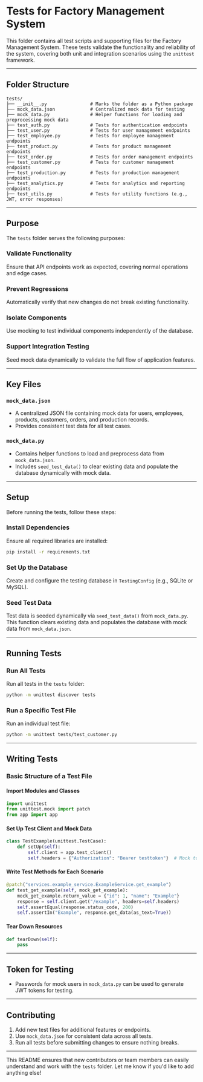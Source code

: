 # Tests for Factory Management System

This folder contains all test scripts and supporting files for the Factory Management System. These tests validate the functionality and reliability of the system, covering both unit and integration scenarios using the `unittest` framework.

---

## Folder Structure

```
tests/
├── __init__.py                # Marks the folder as a Python package
├── mock_data.json             # Centralized mock data for testing
├── mock_data.py               # Helper functions for loading and preprocessing mock data
├── test_auth.py               # Tests for authentication endpoints
├── test_user.py               # Tests for user management endpoints
├── test_employee.py           # Tests for employee management endpoints
├── test_product.py            # Tests for product management endpoints
├── test_order.py              # Tests for order management endpoints
├── test_customer.py           # Tests for customer management endpoints
├── test_production.py         # Tests for production management endpoints
├── test_analytics.py          # Tests for analytics and reporting endpoints
├── test_utils.py              # Tests for utility functions (e.g., JWT, error responses)
```

---

## Purpose

The `tests` folder serves the following purposes:

### Validate Functionality
Ensure that API endpoints work as expected, covering normal operations and edge cases.

### Prevent Regressions
Automatically verify that new changes do not break existing functionality.

### Isolate Components
Use mocking to test individual components independently of the database.

### Support Integration Testing
Seed mock data dynamically to validate the full flow of application features.

---

## Key Files

### `mock_data.json`

- A centralized JSON file containing mock data for users, employees, products, customers, orders, and production records.
- Provides consistent test data for all test cases.

### `mock_data.py`

- Contains helper functions to load and preprocess data from `mock_data.json`.
- Includes `seed_test_data()` to clear existing data and populate the database dynamically with mock data.

---

## Setup

Before running the tests, follow these steps:

### Install Dependencies
Ensure all required libraries are installed:
```bash
pip install -r requirements.txt
```

### Set Up the Database
Create and configure the testing database in `TestingConfig` (e.g., SQLite or MySQL).

### Seed Test Data
Test data is seeded dynamically via `seed_test_data()` from `mock_data.py`. This function clears existing data and populates the database with mock data from `mock_data.json`.

---

## Running Tests

### Run All Tests
Run all tests in the `tests` folder:
```bash
python -m unittest discover tests
```

### Run a Specific Test File
Run an individual test file:
```bash
python -m unittest tests/test_customer.py
```

---

## Writing Tests

### Basic Structure of a Test File

#### Import Modules and Classes
```python
import unittest
from unittest.mock import patch
from app import app
```

#### Set Up Test Client and Mock Data
```python
class TestExample(unittest.TestCase):
    def setUp(self):
        self.client = app.test_client()
        self.headers = {"Authorization": "Bearer testtoken"}  # Mock token
```

#### Write Test Methods for Each Scenario
```python
@patch("services.example_service.ExampleService.get_example")
def test_get_example(self, mock_get_example):
    mock_get_example.return_value = {"id": 1, "name": "Example"}
    response = self.client.get("/example", headers=self.headers)
    self.assertEqual(response.status_code, 200)
    self.assertIn("Example", response.get_data(as_text=True))
```

#### Tear Down Resources
```python
def tearDown(self):
    pass
```

---

## Token for Testing

- Passwords for mock users in `mock_data.py` can be used to generate JWT tokens for testing.

---

## Contributing

1. Add new test files for additional features or endpoints.
2. Use `mock_data.json` for consistent data across all tests.
3. Run all tests before submitting changes to ensure nothing breaks.

---

This README ensures that new contributors or team members can easily understand and work with the `tests` folder. Let me know if you'd like to add anything else!

